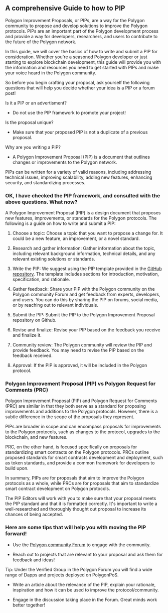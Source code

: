 A comprehensive Guide to how to PIP
-----------------------------------

Polygon Improvement Proposals, or PIPs, are a way for the Polygon community to propose and develop solutions to improve the Polygon protocols. PIPs are an important part of the Polygon development process and provide a way for developers, researchers, and users to contribute to the future of the Polygon network.

In this guide, we will cover the basics of how to write and submit a PIP for consideration. Whether you're a seasoned Polygon developer or just starting to explore blockchain development, this guide will provide you with the information and resources you need to get started with PIPs and make your voice heard in the Polygon community.

So before you begin crafting your proposal, ask yourself the following questions that will help you decide whether your idea is a PIP or a forum post!

Is it a PIP or an advertisment?

-   Do not use the PIP framework to promote your project!

Is the proposal unique?

-   Make sure that your proposed PIP is not a duplicate of a previous proposal.

Why are you writing a PIP?

-   A Polygon Improvement Proposal (PIP) is a document that outlines changes or improvements to the Polygon network. 

PIPs can be written for a variety of valid reasons, including addressing technical issues, improving scalability, adding new features, enhancing security, and standardizing processes.

### OK, I have checked the PIP framework, and consulted with the above questions. What now?

A Polygon Improvement Proposal (PIP) is a design document that proposes new features, improvements, or standards for the Polygon protocols. The following is a guide on how to write and submit a PIP:

1.  Choose a topic: Choose a topic that you want to propose a change for. It could be a new feature, an improvement, or a novel standard.

1.  Research and gather information: Gather information about the topic, including relevant background information, technical details, and any relevant existing solutions or standards.

1.  Write the PIP: We suggest using the PIP template provided in the [GitHub repository](https://github.com/maticnetwork/Polygon-Improvement-Proposals). The template includes sections for introduction, motivation, specification, and rationale.

1.  Gather feedback: Share your PIP with the Polygon community on the Polygon community Forum and get feedback from experts, developers, and users. You can do this by sharing the PIP on forums, social media, or by reaching out to relevant individuals.

1.  Submit the PIP: Submit the PIP to the Polygon Improvement Proposal repository on Github.

1.  Revise and finalize: Revise your PIP based on the feedback you receive and finalize it.

1.  Community review: The Polygon community will review the PIP and provide feedback. You may need to revise the PIP based on the feedback received.

1.  Approval: If the PIP is approved, it will be included in the Polygon protocol.

### Polygon Improvement Proposal (PIP) vs Polygon Request for Comments (PRC)

Polygon Improvement Proposal (PIP) and Polygon Request for Comments (PRC) are similar in that they both serve as a standard for proposing improvements and additions to the Polygon protocols. However, there is a subtle difference in the scope of the proposals they represent.

PIPs are broader in scope and can encompass proposals for improvements to the Polygon protocols, such as changes to the protocol, upgrades to the blockchain, and new features.

PRC, on the other hand, is focused specifically on proposals for standardizing smart contracts on the Polygon protocols. PRCs outline proposed standards for smart contracts development and deployment, such as token standards, and provide a common framework for developers to build upon.

In summary, PIPs are for proposals that aim to improve the Polygon protocols as a whole, while PRCs are for proposals that aim to standardize smart contract development on Polygon protocols.

The PIP Editors will work with you to make sure that your proposal meets the PIP standard and that it is formatted correctly. It's important to write a well-researched and thoroughly thought out proposal to increase its chances of being accepted.

### Here are some tips that will help you with moving the PIP forward!

-   Use the [Polygon community Forum](https://forum.polygon.technology/tag/pip) to engage with the community.

-   Reach out to projects that are relevant to your proposal and ask them for feedback and ideas! 

Tip: Under the Verified Group in the Polygon Forum you will find a wide range of Dapps and projects deployed on PolygonPoS. 

-   Write an article about the relevance of the PIP, explain your rationale, inspiration and how it can be used to improve the protocol/community. 

-   Engage in the discussion taking place in the Forum. Great minds work better together!
